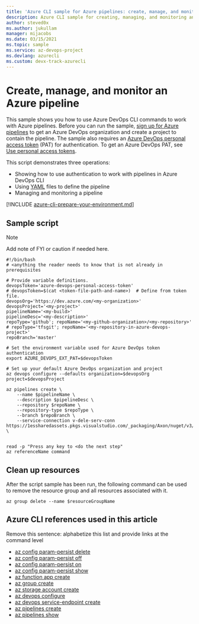 ```yaml
---
title: 'Azure CLI sample for Azure pipelines: create, manage, and monitor'
description: Azure CLI sample for creating, managing, and monitoring an Azure pipeline using Azure DevOps commands.
author: steved0x
ms.author: jukullam
manager: mijacobs
ms.date: 03/15/2021
ms.topic: sample
ms.service: az-devops-project
ms.devlang: azurecli 
ms.custom: devx-track-azurecli
---
```


# Create, manage, and monitor an Azure pipeline

This sample shows you how to use Azure DevOps CLI commands to work with Azure pipelines. Before you can run the sample, [sign up for Azure pipelines](../../get-started/pipelines-sign-up.md) to get an Azure DevOps organization and create a project to contain the pipeline. The sample also requires an [Azure DevOps personal access token](../../../cli/log-in-via-pat.md) (PAT) for authentication. To get an Azure DevOps PAT, see [Use personal access tokens](../../../organizations/accounts/use-personal-access-tokens-to-authenticate.md#create-a-pat).

This script demonstrates three operations:

* Showing how to use authentication to work with pipelines in Azure DevOps CLI
* Using [YAML](../../yaml-schema.md) files to define the pipeline
* Managing and monitoring a pipeline

[!INCLUDE [azure-cli-prepare-your-environment.md](../../../../../includes/azure-cli-prepare-your-environment.md)]

## Sample script

> [!NOTE]
> Add note of FYI or caution if needed here.

```azurecli-interactive
#!/bin/bash
# <anything the reader needs to know that is not already in prerequisites

# Provide variable definitions.
devopsToken='azure-devops-personal-access-token'
# devopsToken=$(cat <token-file-path-and-name>)  # Define from token file.
devopsOrg='https://dev.azure.com/<my-organization>'
devopsProject='<my-project>'
pipelineName='<my-build>'
pipelineDesc='<my-description>'
repoType='github'; repoName='<my-github-organization>/<my-repository>'
# repoType='tfsgit'; repoName='<my-repository-in-azure-devops-project>'
repoBranch='master'

# Set the environment variable used for Azure DevOps token authentication
export AZURE_DEVOPS_EXT_PAT=$devopsToken

# Set up your default Azure DevOps organization and project
az devops configure --defaults organization=$devopsOrg project=$devopsProject

az pipelines create \
    --name $pipelineName \
    --description $pipelineDesc \
    --repository $repoName \
    --repository-type $repoType \
    --branch $repoBranch \
    --service-connection v-dele-serv-conn https://1essharedassets.pkgs.visualstudio.com/_packaging/Axon/nuget/v3/index.json \


read -p "Press any key to <do the next step"
az referenceName command
```

## Clean up resources

After the script sample has been run, the following command can be used to remove the resource group and all resources associated with it.

```azurecli-interactive
az group delete --name $resourceGroupName
```

## Azure CLI references used in this article

Remove this sentence: alphabetize this list and provide links at the command level

- [az config param-persist delete](/cli/azure/config/param-persist#az_config_param_persist_delete)
- [az config param-persist off](/cli/azure/config/param-persist#az_config_param_persist_off)
- [az config param-persist on](/cli/azure/config/param-persist#az_config_param_persist_on)
- [az config param-persist show](/cli/azure/config/param-persist#az_config_param_persist_show)
- [az function app create](/cli/azure/functionapp#az_functionapp_create)
- [az group create](/cli/azure/group#az_group_create)
- [az storage account create](/cli/azure/storage/account#az_storage_account_create)
- [az devops configure](/cli/azure/ext/azure-devops/devops#ext_azure_devops_az_devops_configure)
- [az devops service-endpoint create](/cli/azure/ext/azure-devops/devops/service-endpoint#ext_azure_devops_az_devops_service_endpoint_create)
- [az pipelines create](/cli/azure/ext/azure-devops/pipelines#ext_azure_devops_az_pipelines_create)
- [az pipelines show](/cli/azure/ext/azure-devops/pipelines#ext_azure_devops_az_pipelines_show)